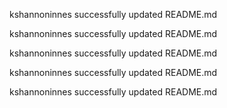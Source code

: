 kshannoninnes successfully updated README.md

kshannoninnes successfully updated README.md

kshannoninnes successfully updated README.md

kshannoninnes successfully updated README.md

kshannoninnes successfully updated README.md

